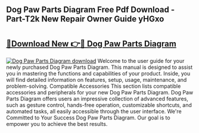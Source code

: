 ## Dog Paw Parts Diagram Free Pdf Download - Part-T2k New Repair Owner Guide yHGxo

# <h2><a href="http://dfncbcl.blite.top/?on=Dog+Paw+Parts+Diagram">🔗Download New 👉🔴 Dog Paw Parts Diagram</a></h2>

[![Dog Paw Parts Diagram download](https://i.imgur.com/lujVjoI.png)](http://dfncbcl.blite.top/?on=Dog+Paw+Parts+Diagram)
Welcome to the user guide for your newly purchased Dog Paw Parts Diagram. This manual is designed to assist you in mastering the functions and capabilities of your product. Inside, you will find detailed information on features, setup, usage, maintenance, and problem-solving. Compatible Accessories This section lists compatible accessories and peripherals for your new Dog Paw Parts Diagram. Dog Paw Parts Diagram offers users an impressive collection of advanced features, such as gesture control, hands-free operation, customizable shortcuts, and automated tasks, all easily accessible through the user interface. We're Committed to Your Success Dog Paw Parts Diagram. Our goal is to empower you to achieve the best results.
